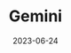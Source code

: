---
title: "Gemini"
borders:
  - Auriga
  - Cancer
  - Canis Minor
  - Lynx
  - Monoceros
  - Orion
  - Taurus
date: 2023-06-24
hashtag: gemini
subdivision-of: northern celestial hemisphere
type: constellation
tags:
  - Zodiac
  - Constellation
---